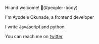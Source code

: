 Hi and welcome! :wave:(#people--body)  

I'm Ayodele Okunade, a frontend developer

I write Javascript and python

You can reach me on [twitter](https://twitter.com/Haewigh) 
